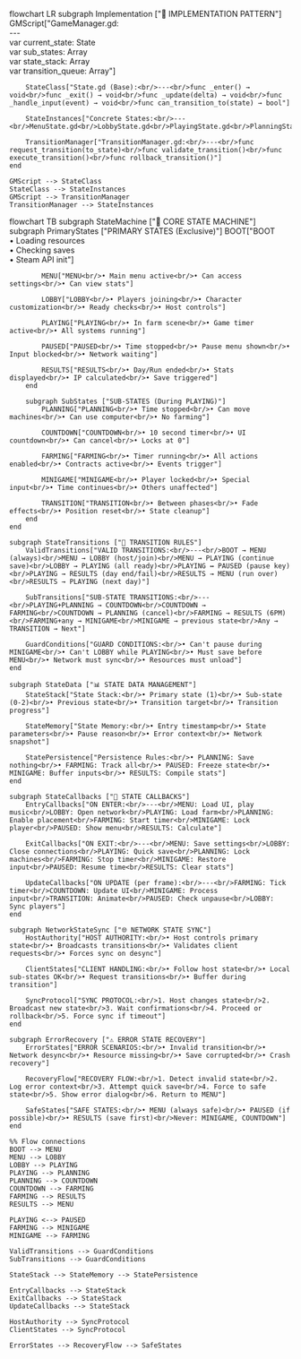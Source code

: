 flowchart LR
    subgraph Implementation ["🔧 IMPLEMENTATION PATTERN"]
        GMScript["GameManager.gd:<br/>---<br/>var current_state: State<br/>var sub_states: Array<br/>var state_stack: Array<br/>var transition_queue: Array"]
        
        StateClass["State.gd (Base):<br/>---<br/>func _enter() → void<br/>func _exit() → void<br/>func _update(delta) → void<br/>func _handle_input(event) → void<br/>func can_transition_to(state) → bool"]
        
        StateInstances["Concrete States:<br/>---<br/>MenuState.gd<br/>LobbyState.gd<br/>PlayingState.gd<br/>PlanningState.gd<br/>FarmingState.gd<br/>Etc..."]
        
        TransitionManager["TransitionManager.gd:<br/>---<br/>func request_transition(to_state)<br/>func validate_transition()<br/>func execute_transition()<br/>func rollback_transition()"]
    end

    GMScript --> StateClass
    StateClass --> StateInstances
    GMScript --> TransitionManager
    TransitionManager --> StateInstances

flowchart TB
    subgraph StateMachine ["🎯 CORE STATE MACHINE"]
        subgraph PrimaryStates ["PRIMARY STATES (Exclusive)"]
            BOOT["BOOT<br/>• Loading resources<br/>• Checking saves<br/>• Steam API init"]
            
            MENU["MENU<br/>• Main menu active<br/>• Can access settings<br/>• Can view stats"]
            
            LOBBY["LOBBY<br/>• Players joining<br/>• Character customization<br/>• Ready checks<br/>• Host controls"]
            
            PLAYING["PLAYING<br/>• In farm scene<br/>• Game timer active<br/>• All systems running"]
            
            PAUSED["PAUSED<br/>• Time stopped<br/>• Pause menu shown<br/>• Input blocked<br/>• Network waiting"]
            
            RESULTS["RESULTS<br/>• Day/Run ended<br/>• Stats displayed<br/>• IP calculated<br/>• Save triggered"]
        end

        subgraph SubStates ["SUB-STATES (During PLAYING)"]
            PLANNING["PLANNING<br/>• Time stopped<br/>• Can move machines<br/>• Can use computer<br/>• No farming"]
            
            COUNTDOWN["COUNTDOWN<br/>• 10 second timer<br/>• UI countdown<br/>• Can cancel<br/>• Locks at 0"]
            
            FARMING["FARMING<br/>• Timer running<br/>• All actions enabled<br/>• Contracts active<br/>• Events trigger"]
            
            MINIGAME["MINIGAME<br/>• Player locked<br/>• Special input<br/>• Time continues<br/>• Others unaffected"]
            
            TRANSITION["TRANSITION<br/>• Between phases<br/>• Fade effects<br/>• Position reset<br/>• State cleanup"]
        end
    end

    subgraph StateTransitions ["🔄 TRANSITION RULES"]
        ValidTransitions["VALID TRANSITIONS:<br/>---<br/>BOOT → MENU (always)<br/>MENU → LOBBY (host/join)<br/>MENU → PLAYING (continue save)<br/>LOBBY → PLAYING (all ready)<br/>PLAYING ↔ PAUSED (pause key)<br/>PLAYING → RESULTS (day end/fail)<br/>RESULTS → MENU (run over)<br/>RESULTS → PLAYING (next day)"]
        
        SubTransitions["SUB-STATE TRANSITIONS:<br/>---<br/>PLAYING+PLANNING → COUNTDOWN<br/>COUNTDOWN → FARMING<br/>COUNTDOWN → PLANNING (cancel)<br/>FARMING → RESULTS (6PM)<br/>FARMING+any → MINIGAME<br/>MINIGAME → previous state<br/>Any → TRANSITION → Next"]
        
        GuardConditions["GUARD CONDITIONS:<br/>• Can't pause during MINIGAME<br/>• Can't LOBBY while PLAYING<br/>• Must save before MENU<br/>• Network must sync<br/>• Resources must unload"]
    end

    subgraph StateData ["📊 STATE DATA MANAGEMENT"]
        StateStack["State Stack:<br/>• Primary state (1)<br/>• Sub-state (0-2)<br/>• Previous state<br/>• Transition target<br/>• Transition progress"]
        
        StateMemory["State Memory:<br/>• Entry timestamp<br/>• State parameters<br/>• Pause reason<br/>• Error context<br/>• Network snapshot"]
        
        StatePersistence["Persistence Rules:<br/>• PLANNING: Save nothing<br/>• FARMING: Track all<br/>• PAUSED: Freeze state<br/>• MINIGAME: Buffer inputs<br/>• RESULTS: Compile stats"]
    end

    subgraph StateCallbacks ["📢 STATE CALLBACKS"]
        EntryCallbacks["ON ENTER:<br/>---<br/>MENU: Load UI, play music<br/>LOBBY: Open network<br/>PLAYING: Load farm<br/>PLANNING: Enable placement<br/>FARMING: Start timer<br/>MINIGAME: Lock player<br/>PAUSED: Show menu<br/>RESULTS: Calculate"]
        
        ExitCallbacks["ON EXIT:<br/>---<br/>MENU: Save settings<br/>LOBBY: Close connections<br/>PLAYING: Quick save<br/>PLANNING: Lock machines<br/>FARMING: Stop timer<br/>MINIGAME: Restore input<br/>PAUSED: Resume time<br/>RESULTS: Clear stats"]
        
        UpdateCallbacks["ON UPDATE (per frame):<br/>---<br/>FARMING: Tick timer<br/>COUNTDOWN: Update UI<br/>MINIGAME: Process input<br/>TRANSITION: Animate<br/>PAUSED: Check unpause<br/>LOBBY: Sync players"]
    end

    subgraph NetworkStateSync ["🌐 NETWORK STATE SYNC"]
        HostAuthority["HOST AUTHORITY:<br/>• Host controls primary state<br/>• Broadcasts transitions<br/>• Validates client requests<br/>• Forces sync on desync"]
        
        ClientStates["CLIENT HANDLING:<br/>• Follow host state<br/>• Local sub-states OK<br/>• Request transitions<br/>• Buffer during transition"]
        
        SyncProtocol["SYNC PROTOCOL:<br/>1. Host changes state<br/>2. Broadcast new state<br/>3. Wait confirmations<br/>4. Proceed or rollback<br/>5. Force sync if timeout"]
    end

    subgraph ErrorRecovery ["⚠️ ERROR STATE RECOVERY"]
        ErrorStates["ERROR SCENARIOS:<br/>• Invalid transition<br/>• Network desync<br/>• Resource missing<br/>• Save corrupted<br/>• Crash recovery"]
        
        RecoveryFlow["RECOVERY FLOW:<br/>1. Detect invalid state<br/>2. Log error context<br/>3. Attempt quick save<br/>4. Force to safe state<br/>5. Show error dialog<br/>6. Return to MENU"]
        
        SafeStates["SAFE STATES:<br/>• MENU (always safe)<br/>• PAUSED (if possible)<br/>• RESULTS (save first)<br/>Never: MINIGAME, COUNTDOWN"]
    end

    %% Flow connections
    BOOT --> MENU
    MENU --> LOBBY
    LOBBY --> PLAYING
    PLAYING --> PLANNING
    PLANNING --> COUNTDOWN
    COUNTDOWN --> FARMING
    FARMING --> RESULTS
    RESULTS --> MENU
    
    PLAYING <--> PAUSED
    FARMING --> MINIGAME
    MINIGAME --> FARMING
    
    ValidTransitions --> GuardConditions
    SubTransitions --> GuardConditions
    
    StateStack --> StateMemory --> StatePersistence
    
    EntryCallbacks --> StateStack
    ExitCallbacks --> StateStack
    UpdateCallbacks --> StateStack
    
    HostAuthority --> SyncProtocol
    ClientStates --> SyncProtocol
    
    ErrorStates --> RecoveryFlow --> SafeStates